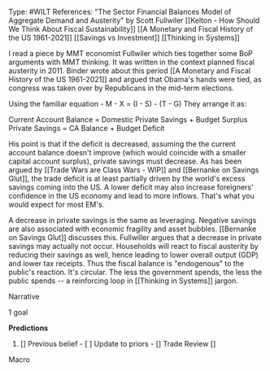 Type: #WILT 
References: "The Sector Financial Balances Model of Aggregate Demand and Austerity" by Scott Fullwiler
[[Kelton - How Should We Think About Fiscal Sustainability]]
[[A Monetary and Fiscal History of the US 1961-2021]]
[[Savings vs Investment]]
[[Thinking in Systems]]

I read a piece by MMT economist Fullwiler which ties together some BoP arguments with MMT thinking. It was written in the context planned fiscal austerity in 2011. Binder wrote about this period [[A Monetary and Fiscal History of the US 1961-2021]] and argued that Obama's hands were tied, as congress was taken over by Republicans in the mid-term elections. 

Using the familiar equation - 
M - X = (I - S) - (T - G)
They arrange it as:

Current Account Balance = Domestic Private Savings + Budget Surplus
Private Savings = CA Balance + Budget Deficit

His point is that if the deficit is decreased, assuming the the current account balance doesn't improve (which would coincide with a smaller capital account surplus), private savings must decrease. As has been argued by [[Trade Wars are Class Wars - WIP]] and [[Bernanke on Savings Glut]], the trade deficit is at least partially driven by the world's excess savings coming into the US. A lower deficit may also increase foreigners' confidence in the US economy and lead to more inflows. That's what you would expect for most EM's. 

A decrease in private savings is the same as leveraging. Negative savings are also associated with economic fragility and asset bubbles. [[Bernanke on Savings Glut]] discusses this. Fullwiller argues that a decrease in private savings may actually not occur. Households will react to fiscal austerity by reducing their savings as well, hence leading to lower overall output (GDP) and lower tax receipts. Thus the fiscal balance is "endogenous" to the public's reaction. It's circular. The less the government spends, the less the public spends -- a reinforcing loop in [[Thinking in Systems]] jargon. 


Narrative

1 goal


**Predictions**

1) []
Previous belief - 
[ ]
Update to priors - 
[]
Trade Review
[]





Macro
